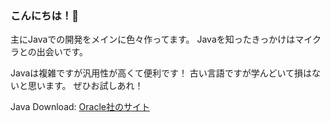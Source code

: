 ### こんにちは！👋

主にJavaでの開発をメインに色々作ってます。
Javaを知ったきっかけはマイクラとの出会いです。

Javaは複雑ですが汎用性が高くて便利です！
古い言語ですが学んどいて損はないと思います。
ぜひお試しあれ！

Java Download: [Oracle社のサイト](https://www.oracle.com/java/technologies/downloads)

<!--
**KIKU-CORD/KIKU-CORD** is a ✨ _special_ ✨ repository because its `README.md` (this file) appears on your GitHub profile.

Here are some ideas to get you started:

- 🔭 I’m currently working on ...
- 🌱 I’m currently learning ...
- 👯 I’m looking to collaborate on ...
- 🤔 I’m looking for help with ...
- 💬 Ask me about ...
- 📫 How to reach me: ...
- 😄 Pronouns: ...
- ⚡ Fun fact: ...
-->

